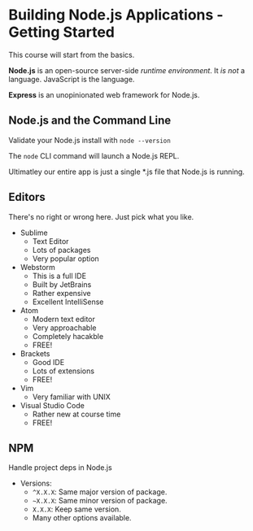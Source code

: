 # Building Node.js Applications - Getting Started

This course will start from the basics.

**Node.js** is an open-source server-side _runtime environment_.
It _is not_ a language. JavaScript is the language.

**Express** is an unopinionated web framework for Node.js.

## Node.js and the Command Line

Validate your Node.js install with `node --version`

The `node` CLI command will launch a Node.js REPL.

Ultimatley our entire app is just a single *.js file that Node.js is running.

## Editors

There's no right or wrong here. Just pick what you like.

- Sublime
  - Text Editor
  - Lots of packages
  - Very popular option
- Webstorm
  - This is a full IDE
  - Built by JetBrains
  - Rather expensive
  - Excellent IntelliSense
- Atom
  - Modern text editor
  - Very approachable
  - Completely hacakble
  - FREE!
- Brackets
  - Good IDE
  - Lots of extensions
  - FREE!
- Vim
  - Very familiar with UNIX
- Visual Studio Code
  - Rather new at course time
  - FREE!

## NPM

Handle project deps in Node.js

- Versions:
  - `^X.X.X`: Same major version of package.
  - `~X.X.X`: Same minor version of package.
  - `X.X.X`: Keep same version.
  - Many other options available.